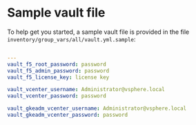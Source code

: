 # Sample vault file

To help get you started, a sample vault file is provided in the file `inventory/group_vars/all/vault.yml.sample`:


```yaml

---
vault_f5_root_password: password
vault_f5_admin_password: password
vault_f5_license_key: license key

vault_vcenter_username: Administrator@vsphere.local
vault_vcenter_password: password

vault_gkeadm_vcenter_username: Administrator@vsphere.local
vault_gkeadm_vcenter_password: password
```
